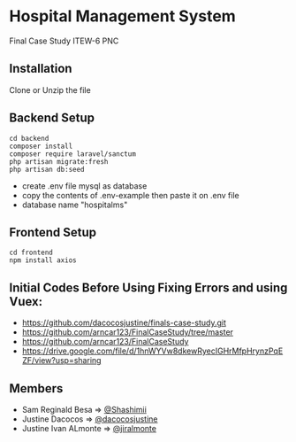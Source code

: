 
# Hospital Management System

Final Case Study ITEW-6 PNC

## Installation

Clone or Unzip the file

## Backend Setup
```
cd backend
composer install
composer require laravel/sanctum
php artisan migrate:fresh
php artisan db:seed

```
- create .env file mysql as database
- copy the contents of .env-example then paste it on .env file
- database name "hospitalms"
## Frontend Setup
```
cd frontend
npm install axios
```
## Initial Codes Before Using Fixing Errors and using Vuex:

- https://github.com/dacocosjustine/finals-case-study.git
- https://github.com/arncar123/FinalCaseStudy/tree/master
- https://github.com/arncar123/FinalCaseStudy
- https://drive.google.com/file/d/1hnWYVw8dkewRyecIGHrMfpHrynzPqEZF/view?usp=sharing

## Members

- Sam Reginald Besa => [@Shashimii](https://github.com/Shashimii)
- Justine Dacocos => [@dacocosjustine](https://github.com/dacocosjustine)
- Justine Ivan ALmonte => [@jiralmonte](https://github.com/jiralmonte)
